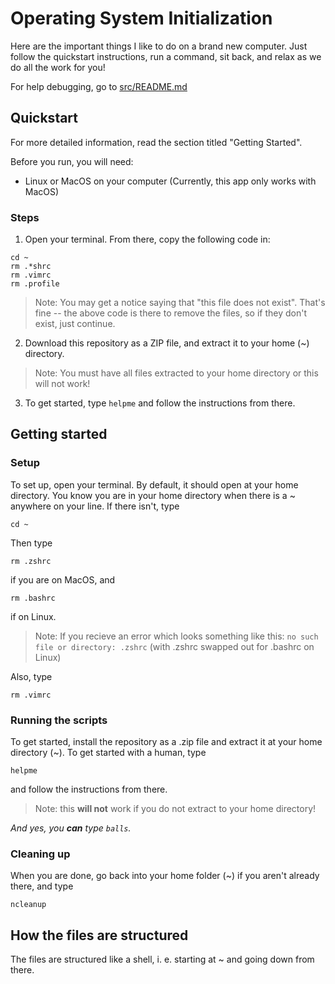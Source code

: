 # Operating System Initialization

Here are the important things I like to do on a brand new computer. Just follow the quickstart instructions, run a command, sit back, and relax as we do all the work for you!  

For help debugging, go to [src/README.md](https://github.com/NSSK-organization/os-init/tree/main/src#readme)

## Quickstart

For more detailed information, read the section titled "Getting Started".

Before you run, you will need:
* Linux or MacOS on your computer (Currently, this app only works with MacOS)

### Steps

1. Open your terminal. From there, copy the following code in:
```
cd ~
rm .*shrc
rm .vimrc
rm .profile
```
>Note: You may get a notice saying that "this file does not exist". That's fine -- the above code is there to remove the files, so if they don't exist, just continue.
2. Download this repository as a ZIP file, and extract it to your home (~) directory.
>Note: You must have all files extracted to your home directory or this will not work!
3. To get started, type `helpme` and follow the instructions from there.

## Getting started

### Setup

To set up, open your terminal. By default, it should open at your home directory. You know you are in your home directory when there is a ~ anywhere on your line. If there isn't, type

```
cd ~
```

Then type

```
rm .zshrc
```
if you are on MacOS, and 

```
rm .bashrc
```
if on Linux.

>Note: If you recieve an error which looks something like this: `no such file or directory: .zshrc` (with .zshrc swapped out for .bashrc on Linux)

Also, type 

```
rm .vimrc
```

### Running the scripts

To get started, install the repository as a .zip file and extract it at your home directory (~). To get started with a human, type

```
helpme
```
and follow the instructions from there.

>Note: this **will not** work if you do not extract to your home directory!

*And yes, you **can** type `balls`.*

### Cleaning up

When you are done, go back into your home folder (~) if you aren't already there, and type 

```
ncleanup
```

## How the files are structured

The files are structured like a shell, i. e. starting at ~ and going down from there.
